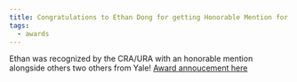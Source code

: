 ```yaml
---
title: Congratulations to Ethan Dong for getting Honorable Mention for the Computing Research Association Undergraduate Research Award!
tags:
  - awards
---
```


Ethan was recognized by the CRA/URA with an honorable mention alongside others two others from Yale! 
[Award annoucement here](https://cra.org/crn/2024/01/outstanding-undergraduate-research-awards-winners-announcement/)




